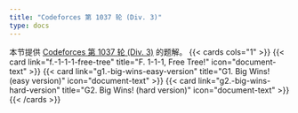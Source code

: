 ```yaml
---
title: "Codeforces 第 1037 轮 (Div. 3)"
type: docs
---
```


本节提供 [Codeforces 第 1037 轮 (Div. 3)](https://codeforces.com/contest/2126) 的题解。
{{< cards cols="1" >}}
  {{< card link="f.-1-1-1-free-tree" title="F. 1-1-1, Free Tree!" icon="document-text" >}}
  {{< card link="g1.-big-wins-easy-version" title="G1. Big Wins! (easy version)" icon="document-text" >}}
  {{< card link="g2.-big-wins-hard-version" title="G2. Big Wins! (hard version)" icon="document-text" >}}
{{< /cards >}}